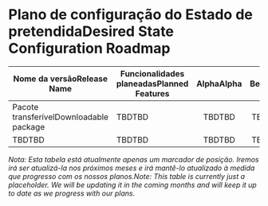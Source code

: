 # <a name="desired-state-configuration-roadmap"></a><span data-ttu-id="a0ce1-101">Plano de configuração do Estado de pretendida</span><span class="sxs-lookup"><span data-stu-id="a0ce1-101">Desired State Configuration Roadmap</span></span>

| <span data-ttu-id="a0ce1-102">Nome da versão</span><span class="sxs-lookup"><span data-stu-id="a0ce1-102">Release Name</span></span> | <span data-ttu-id="a0ce1-103">Funcionalidades planeadas</span><span class="sxs-lookup"><span data-stu-id="a0ce1-103">Planned Features</span></span> | <span data-ttu-id="a0ce1-104">Alpha</span><span class="sxs-lookup"><span data-stu-id="a0ce1-104">Alpha</span></span> | <span data-ttu-id="a0ce1-105">Beta</span><span class="sxs-lookup"><span data-stu-id="a0ce1-105">Beta</span></span> | <span data-ttu-id="a0ce1-106">RTM</span><span class="sxs-lookup"><span data-stu-id="a0ce1-106">RTM</span></span> |
| ---- | -------- | :-------: | :-------:| :-----: |
| <span data-ttu-id="a0ce1-107">Pacote transferível</span><span class="sxs-lookup"><span data-stu-id="a0ce1-107">Downloadable package</span></span> | <span data-ttu-id="a0ce1-108">TBD</span><span class="sxs-lookup"><span data-stu-id="a0ce1-108">TBD</span></span> | <span data-ttu-id="a0ce1-109">TBD</span><span class="sxs-lookup"><span data-stu-id="a0ce1-109">TBD</span></span> | <span data-ttu-id="a0ce1-110">TBD</span><span class="sxs-lookup"><span data-stu-id="a0ce1-110">TBD</span></span> | <span data-ttu-id="a0ce1-111">TBD</span><span class="sxs-lookup"><span data-stu-id="a0ce1-111">TBD</span></span> |
| <span data-ttu-id="a0ce1-112">TBD</span><span class="sxs-lookup"><span data-stu-id="a0ce1-112">TBD</span></span> | <span data-ttu-id="a0ce1-113">TBD</span><span class="sxs-lookup"><span data-stu-id="a0ce1-113">TBD</span></span> | <span data-ttu-id="a0ce1-114">TBD</span><span class="sxs-lookup"><span data-stu-id="a0ce1-114">TBD</span></span> | <span data-ttu-id="a0ce1-115">TBD</span><span class="sxs-lookup"><span data-stu-id="a0ce1-115">TBD</span></span> | <span data-ttu-id="a0ce1-116">TBD</span><span class="sxs-lookup"><span data-stu-id="a0ce1-116">TBD</span></span> |

<span data-ttu-id="a0ce1-117">*Nota: Esta tabela está atualmente apenas um marcador de posição. Iremos irá ser atualizá-la nos próximos meses e irá mantê-lo atualizado à medida que progresso com os nossos planos.*</span><span class="sxs-lookup"><span data-stu-id="a0ce1-117">*Note: This table is currently just a placeholder. We will be updating it in the coming months and will keep it up to date as we progress with our plans.*</span></span>